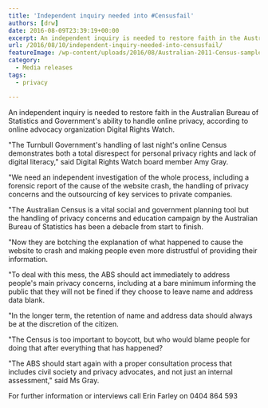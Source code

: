 ```yaml
---
title: 'Independent inquiry needed into #Censusfail'
authors: [drw]
date: 2016-08-09T23:39:19+00:00
excerpt: An independent inquiry is needed to restore faith in the Australian Bureau of Statistics and Government's ability to handle online privacy, according to online advocacy organization Digital Rights Watch.
url: /2016/08/10/independent-inquiry-needed-into-censusfail/
featureImage: /wp-content/uploads/2016/08/Australian-2011-Census-sample-cropped.jpg
category:
  - Media releases
tags:
  - privacy

---
```

<span style="font-weight: 400;">An independent inquiry is needed to restore faith in the Australian Bureau of Statistics and Government's ability to handle online privacy, according to online advocacy organization Digital Rights Watch.</span>

<span style="font-weight: 400;">"The Turnbull Government's handling of last night's online Census demonstrates both a total disrespect for personal privacy rights and lack of digital literacy," said Digital Rights Watch board member Amy Gray.</span>

<span style="font-weight: 400;">"We need an independent investigation of the whole process, including a forensic report of the cause of the website crash, the handling of privacy concerns and the outsourcing of key services to private companies.</span>

<span style="font-weight: 400;">"The Australian Census is a vital social and government planning tool but the handling of privacy concerns and education campaign by the Australian Bureau of Statistics has been a debacle from start to finish.</span>

<span style="font-weight: 400;">"Now they are botching the explanation of what happened to cause the website to crash and making people even more distrustful of providing their information.</span>

<span style="font-weight: 400;">"To deal with this mess, the ABS should act immediately to address people's main privacy concerns, including at a bare minimum informing the public that they will not be fined if they choose to leave name and address data blank.</span>

<span style="font-weight: 400;">"In the longer term, the retention of name and address data should always be at the discretion of the citizen.</span>

<span style="font-weight: 400;">"The Census is too important to boycott, but who would blame people for doing that after everything that has happened?</span>

<span style="font-weight: 400;">"The ABS should start again with a proper consultation process that includes civil society and privacy advocates, and not just an internal assessment," said Ms Gray.</span>

For further information or interviews call Erin Farley on 0404 864 593
